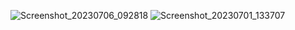 ![Screenshot_20230706_092818](https://github.com/kevinmali/pizzaapp/assets/132121875/a16db96b-8fc1-475a-9288-ea6041c7f08b)
![Screenshot_20230701_133707](https://github.com/kevinmali/pizzaapp/assets/132121875/e5979b27-6b16-488b-9a5d-c404a9ea88a4)
